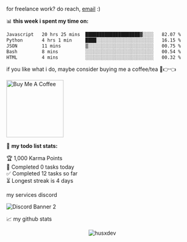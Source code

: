 for freelance work? do reach, [email](mailto:exoodev@proton.me) :)

📊 **this week i spent my time on:**
<!--START_SECTION:waka-->

```txt
Javascript   20 hrs 25 mins  ████████████████████▓░░░░   82.07 %
Python       4 hrs 1 min     ████░░░░░░░░░░░░░░░░░░░░░   16.15 %
JSON         11 mins         ▒░░░░░░░░░░░░░░░░░░░░░░░░   00.75 %
Bash         8 mins          ░░░░░░░░░░░░░░░░░░░░░░░░░   00.54 %
HTML         4 mins          ░░░░░░░░░░░░░░░░░░░░░░░░░   00.32 %
```

<!--END_SECTION:waka-->

if you like what i do, maybe consider buying me a coffee/tea 🥺👉👈

<a href="https://buymeacoffee.com/exodev" target="_blank"><img src="https://cdn.buymeacoffee.com/buttons/v2/default-red.png" alt="Buy Me A Coffee" width="150" ></a>

🚧 **my todo list stats:**
<!-- TODO-IST:START -->
🏆  1,000 Karma Points           
🌸  Completed 0 tasks today           
✅  Completed 12 tasks so far           
⏳  Longest streak is 4 days
<!-- TODO-IST:END -->

my services discord

![Discord Banner 2](https://discord.com/api/guilds/1327368620640305183/widget.png?style=banner2)

📈 my github stats

<p align="center"> <img src="https://github-readme-stats.vercel.app/api?username=husxdev&show_icons=true&theme=gotham" alt="husxdev" />



